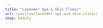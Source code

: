 ```yaml
---
title: "Lavender Spa & Skin Clinic"
url: /porirua/lavender-spa-and-skin-clinic/
shop: beauty
---
```

